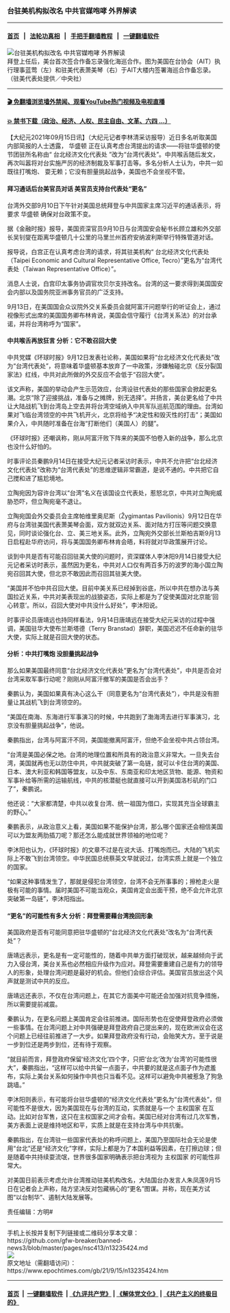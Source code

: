 ### 台驻美机构拟改名 中共官媒咆哮 外界解读
------------------------

#### [首页](https://github.com/gfw-breaker/banned-news3/blob/master/README.md) &nbsp;&nbsp;|&nbsp;&nbsp; [法轮功真相](https://github.com/begood0513/basic/blob/master/README.md)  &nbsp;&nbsp;|&nbsp;&nbsp; [手把手翻墙教程](https://github.com/gfw-breaker/guides/wiki)  &nbsp;&nbsp;|&nbsp;&nbsp; [一键翻墙软件](https://github.com/gfw-breaker/nogfw/blob/master/README.md)  



<div><img alt="台驻美机构拟改名 中共官媒咆哮 外界解读" class="attachment-djy_600_400 size-djy_600_400 wp-post-image" src="https://i.epochtimes.com/assets/uploads/2021/03/20210326PHO0015l-600x400.jpg"/>
<div class="caption">
 拜登上任后，美台首次签合作备忘录强化海巡合作。图为美国在台协会（AIT）执行理事蓝莺（左）和驻美代表萧美琴（右）于AIT大楼内签署海巡合作备忘录。（驻美代表处提供／中央社）
</div></div><hr/>

#### [ 🎬  免翻墙浏览墙外禁闻、观看YouTube热门视频及电视直播](https://github.com/gfw-breaker/HelloWorld)

#### [ 💥  禁书下载（政治、经济、人权、民主自由、文革、六四 ...）](https://github.com/gfw-breaker/books/blob/master/README.md)

<div><p>
 【大纪元2021年09月15日讯】（大纪元记者李林清采访报导）近日多名听取美国内部简报的人士透露，
 <ok href="https://www.epochtimes.com/gb/tag/%E5%8D%8E%E7%9B%9B%E9%A1%BF.html">
  华盛顿
 </ok>
 正在认真考虑台湾提出的请求——将驻华盛顿的使节团驻所名称由“
 <ok href="https://www.epochtimes.com/gb/tag/%E5%8F%B0%E5%8C%97%E7%BB%8F%E6%B5%8E%E6%96%87%E5%8C%96%E4%BB%A3%E8%A1%A8%E5%A4%84.html">
  台北经济文化代表处
 </ok>
 ”改为“台湾代表处”。中共喉舌随后发文，再次叫嚣将对台实施严厉的经济制裁及军事打击等。多名分析人士认为，中共一如既往打嘴炮、 耍无赖；它没有胆量挑起战争，美国也不会坐视不管。
</p>
<h4>
 拜习通话后台美官员对话 美官员支持台代表处“更名”
</h4>
<p>
 台湾外交部9月10日下午针对美国总统拜登与中共国家主席习近平的通话表示，将要求
 <ok href="https://www.epochtimes.com/gb/tag/%E5%8D%8E%E7%9B%9B%E9%A1%BF.html">
  华盛顿
 </ok>
 确保对台政策不变。
</p>
<p>
 据《金融时报》报导，美国资深官员9月10日与台湾国安会秘书长顾立雄和外交部长吴钊燮在距离华盛顿几十公里的马里兰州首府安纳波利斯举行特殊管道对话。
</p>
<p>
 报导说，白宫正在认真考虑台湾的请求，将其驻美机构“
 <ok href="https://www.epochtimes.com/gb/tag/%E5%8F%B0%E5%8C%97%E7%BB%8F%E6%B5%8E%E6%96%87%E5%8C%96%E4%BB%A3%E8%A1%A8%E5%A4%84.html">
  台北经济文化代表处
 </ok>
 （Taipei Economic and Cultural Representative Office, Tecro）”更名为“台湾代表处（Taiwan Representative Office）”。
</p>
<p>
 消息人士说，白宫印太事务协调官坎贝尔支持改名。台湾的这一要求得到美国国安会内部以及国务院亚洲事务官员的广泛支持。
</p>
<p>
 9月13日，在美国国会众议院外交关系委员会就阿富汗问题举行的听证会上，通过视像形式出席的美国国务卿布林肯说，美国会信守履行《台湾关系法》的对台承诺，并将台湾称呼为“国家”。
</p>
<h4>
 中共喉舌再放狂言 分析：它不敢召回大使
</h4>
<p>
 中共党媒《环球时报》9月12日发表社论称，美国如果将“台北经济文化代表处”改为“台湾代表处”，将意味着华盛顿基本放弃了一中政策，涉嫌触碰北京《反分裂国家法》红线，中共对此所做的外交反应不会低于“召回大使”。
</p>
<p>
 该文声称，美国的举动会产生示范效应，台湾设驻代表处的那些国家会掀起更名潮。北京“除了迎接挑战，准备与之摊牌，别无选择”。并扬言，美台更名给了中共让大陆战机飞到台湾岛上空去并将台湾空域纳入中共军队巡航范围的理由。台湾如果对飞临台湾领空的中共飞机开火，北京将给予“决定性和毁灭性的打击”；美国如果介入，中共随时准备在台海“打断他们（美国人）的腿”。
</p>
<p>
 《环球时报》还嘲讽称，刚从阿富汗败下阵来的美国不怕卷入新的战争，那么北京也没什么好怕的。
</p>
<p>
 时事评论员秦鹏9月14日在接受大纪元记者采访时表示，中共不允许把“台北经济文化代表处”改称为“台湾代表处”的思维逻辑非常霸道，是说不通的。中共把它自己搅和进了尴尬境地。
</p>
<p>
 立陶宛因为容许台湾以“台湾”名义在该国设立代表处，惹怒北京，中共对立陶宛威胁恐吓，但立陶宛毫不退让。
</p>
<p>
 立陶宛国会外交委员会主席帕维里奥尼斯（Žygimantas Pavilionis）9月12日在华府与台湾驻美国代表萧美琴会面，双方就双边关系、面对陆方打压等问题交换意见，同时谈论强化台、立、美三地关系。此外，立陶宛外交部长兰斯柏吉斯9月13日启程赴华府访问，将与美国国务卿布林肯会晤，料将就对华政策展开讨论。
</p>
<p>
 谈到中共是否有可能召回驻美大使的问题时，资深媒体人李沐阳9月14日接受大纪元记者采访时表示，虽然因为更名，中共对人口仅有两百多万的波罗的海小国立陶宛召回其大使，但北京不敢因此而召回其驻美大使。
</p>
<p>
 “美国并不怕中共召回大使。目前中美关系已经掉到谷底，所以中共在想办法与美国拉近关系，中共对美表现出的战狼姿态，实际上都是为了促使美国对北京能‘回心转意’。所以，召回大使对中共没什么好处”，李沐阳说。
</p>
<p>
 时事评论员唐靖远也持同样看法，9月14日唐靖远在接受大纪元采访的过程中强调，美国驻华大使布兰斯塔德（Terry Branstad）辞职，美国迟迟不任命新的驻华大使，实际上就是召回大使的状态。
</p>
<h4>
 分析：中共打嘴炮 没胆量挑起战争
</h4>
<p>
 那么如果美国最终同意“台北经济文化代表处”更名为“台湾代表处”，中共是否会对台湾采取军事行动呢？刚刚从阿富汗撤军的美国是否会出手？
</p>
<p>
 秦鹏认为，美国如果真有决心这么干（同意更名为“台湾代表处”），中共是没有胆量让其战机飞到台湾领空的。
</p>
<p>
 “美国在南海、东海进行军事演习的时候，中共跑到了渤海湾去进行军事演习，北京没有胆量挑起战争”，他说。
</p>
<p>
 秦鹏指出，台湾与阿富汗不同，美国能撤离阿富汗，但绝不会坐视中共占领台湾。
</p>
<p>
 “台湾是美国必保之地。台湾的地理位置和所具有的政治意义非常大。一旦失去台湾，美国就再也无以防住中共，中共就突破了第一岛链，就可以卡住台湾的美国、日本、澳大利亚和韩国等盟友，以及中东、东南亚和印太地区货物、能源、物资和军事补给等所需的运输航线，中共的核潜艇也就直接可以开到美国洛杉矶的门口了”，秦鹏说。
</p>
<p>
 他还说：“大家都清楚，中共以收复台湾、统一祖国为借口，实现其充当全球霸主的野心。”
</p>
<p>
 秦鹏表示，从政治意义上看，美国如果不能保护台湾，那么哪个国家还会相信美国可以为盟友两肋插刀呢？那还怎么能成就世界领袖的地位呢？
</p>
<p>
 李沐阳也认为，《环球时报》的文章不过是在说大话、打嘴炮而已。大陆的飞机实际上不敢飞到台湾领空。中华民国总统蔡英文早就说过，台湾实质上就是一个独立的国家。
</p>
<p>
 “如果这种事情发生了，那就是侵犯台湾领空，台湾不会无所事事的；擦枪走火是极有可能的事情。届时美国不可能当观众，美国肯定会出面干预，绝不会允许北京突破第一岛链”，李沐阳指出。
</p>
<h4>
 “更名”的可能性有多大 分析：拜登需要藉台湾挽回形象
</h4>
<p>
 美国政府是否有可能同意把驻华盛顿的“台北经济文化代表处”改名为“台湾代表处”？
</p>
<p>
 唐靖远表示，更名是有一定可能性的，随着中共单方面打破现状，越来越倾向于武力入侵台湾，美台关系也必然相应升级作为应对。拜登需要重建自己是有力的领导人的形象，处理台湾问题是最好的机会。但他们会综合评估。美国官员放出这个风声就是测试中共的反应。
</p>
<p>
 唐靖远还表示，不仅在台湾问题上，在其它方面美中可能还会加强对抗竞争措施，所以需要提前减震。
</p>
<p>
 秦鹏认为，在更名问题上美国肯定会往前推进。国际形势也在促使拜登政府必须做一些事情。在台湾问题上对中共强硬是拜登政府自己提出来的，现在欧洲议会在这个问题上已经往前推进了一大步。如果拜登政府没有行动，会贻笑大方。至于说是一步到位还是两步到位，还有待于观察。
</p>
<p>
 “就目前而言，拜登政府保留‘经济文化’四个字，只把‘台北’改为‘台湾’的可能性很大”，秦鹏指出，“这样可以给中共留一点面子，中共要的就是这点面子作为遮羞布，实际上美台关系如何操作中共也只当看不见。这样可以避免中共被惹急了狗急跳墙。”
</p>
<p>
 李沐阳则表示，有可能将台驻华盛顿的“经济文化代表处”更名为“台湾代表处”，但可能性不是很大，因为美国现在与台湾的互动，实质就是与一个
 <ok href="https://www.epochtimes.com/gb/tag/%E4%B8%BB%E6%9D%83%E5%9B%BD%E5%AE%B6.html">
  主权国家
 </ok>
 在互动。比如对台军售，这只在主权国家之间才会有。美国已经对台湾有过几次军售，美方表面上说是维持地区和平，实质上就是在支持台湾与中共抗衡。
</p>
<p>
 秦鹏指出，在台湾驻一些国家代表处的称呼问题上，美国乃至国际社会无论是使用“台北”还是“经济文化”字样，实际上都是为了本国利益等因素，在打擦边球；但是随着中共持续耍流氓，世界很多国家明确表示把台湾视为
 <ok href="https://www.epochtimes.com/gb/tag/%E4%B8%BB%E6%9D%83%E5%9B%BD%E5%AE%B6.html">
  主权国家
 </ok>
 的可能性非常大。
</p>
<p>
 对美国日前表示考虑允许台湾推动驻美机构改名，大陆国台办发言人朱凤莲9月15日在记者会上声称，陆方坚决反对包藏祸心的“更名”图谋。并称，现在美方试图“以台制华”、遏制大陆发展等。
</p>
<p>
 责任编辑：方明#
</p>
</div>
<hr/>
手机上长按并复制下列链接或二维码分享本文章：<br/>
https://github.com/gfw-breaker/banned-news3/blob/master/pages/nsc413/n13235424.md <br/>
<a href='https://github.com/gfw-breaker/banned-news3/blob/master/pages/nsc413/n13235424.md'><img src='https://github.com/gfw-breaker/banned-news3/blob/master/pages/nsc413/n13235424.md.png'/></a> <br/>
原文地址（需翻墙访问）：https://www.epochtimes.com/gb/21/9/15/n13235424.htm


------------------------
#### [首页](https://github.com/gfw-breaker/banned-news3/blob/master/README.md) &nbsp;|&nbsp; [一键翻墙软件](https://github.com/gfw-breaker/nogfw/blob/master/README.md) &nbsp;| [《九评共产党》](https://github.com/gfw-breaker/9ping.md/blob/master/README.md#九评之一评共产党是什么) | [《解体党文化》](https://github.com/gfw-breaker/jtdwh.md/blob/master/README.md) | [《共产主义的终极目的》](https://github.com/gfw-breaker/gczydzjmd.md/blob/master/README.md)


<img src='http://gfw-breaker.win/banned-news3/pages/nsc413/n13235424.md' width='0px' height='0px'/>
